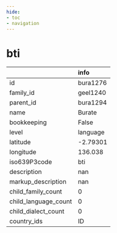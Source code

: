 ```yaml
---
hide:
- toc
- navigation
---
```

# bti
|                      | info     |
|:---------------------|:---------|
| id                   | bura1276 |
| family_id            | geel1240 |
| parent_id            | bura1294 |
| name                 | Burate   |
| bookkeeping          | False    |
| level                | language |
| latitude             | -2.79301 |
| longitude            | 136.038  |
| iso639P3code         | bti      |
| description          | nan      |
| markup_description   | nan      |
| child_family_count   | 0        |
| child_language_count | 0        |
| child_dialect_count  | 0        |
| country_ids          | ID       |